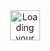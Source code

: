 <div align="center">
  <picture><img src="https://github.githubassets.com/images/mona-loading-default.gif" width="48" alt="Loading your activity..." class="mt-4 hide-reduced-motion"></picture>
</div>
